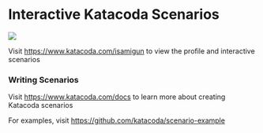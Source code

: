 # Interactive Katacoda Scenarios

[![](http://shields.katacoda.com/katacoda/isamigun/count.svg)](https://www.katacoda.com/isamigun "Get your profile on Katacoda.com")

Visit https://www.katacoda.com/isamigun to view the profile and interactive scenarios

### Writing Scenarios
Visit https://www.katacoda.com/docs to learn more about creating Katacoda scenarios

For examples, visit https://github.com/katacoda/scenario-example
